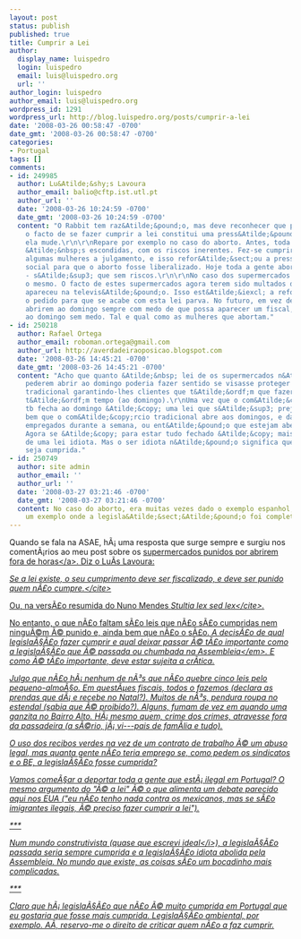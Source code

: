 ```yaml
---
layout: post
status: publish
published: true
title: Cumprir a Lei
author:
  display_name: luispedro
  login: luispedro
  email: luis@luispedro.org
  url: ''
author_login: luispedro
author_email: luis@luispedro.org
wordpress_id: 1291
wordpress_url: http://blog.luispedro.org/posts/cumprir-a-lei
date: '2008-03-26 00:58:47 -0700'
date_gmt: '2008-03-26 00:58:47 -0700'
categories:
- Portugal
tags: []
comments:
- id: 249985
  author: Lu&Atilde;&shy;s Lavoura
  author_email: balio@cftp.ist.utl.pt
  author_url: ''
  date: '2008-03-26 10:24:59 -0700'
  date_gmt: '2008-03-26 10:24:59 -0700'
  content: "O Rabbit tem raz&Atilde;&pound;o, mas deve reconhecer que precisamente
    o facto de se fazer cumprir a lei constitui uma press&Atilde;&pound;o para que
    ela mude.\r\n\r\nRepare por exemplo no caso do aborto. Antes, toda a gente abortava
    &Atilde;&nbsp;s escondidas, com os riscos inerentes. Fez-se cumprir a lei, levou-se
    algumas mulheres a julgamento, e isso refor&Atilde;&sect;ou a press&Atilde;&pound;o
    social para que o aborto fosse liberalizado. Hoje toda a gente aborta, como dantes
    - s&Atilde;&sup3; que sem riscos.\r\n\r\nNo caso dos supermercados ser&Atilde;&iexcl;
    o mesmo. O facto de estes supermercados agora terem sido multados deu brado e
    apareceu na televis&Atilde;&pound;o. Isso est&Atilde;&iexcl; a refor&Atilde;&sect;ar
    o pedido para que se acabe com esta lei parva. No futuro, em vez de os supermercados
    abrirem ao domingo sempre com medo de que possa aparecer um fiscal, abrir&Atilde;&pound;o
    ao domingo sem medo. Tal e qual como as mulheres que abortam."
- id: 250218
  author: Rafael Ortega
  author_email: roboman.ortega@gmail.com
  author_url: http://averdadeiraoposicao.blogspot.com
  date: '2008-03-26 14:45:21 -0700'
  date_gmt: '2008-03-26 14:45:21 -0700'
  content: "Acho que quanto &Atilde;&nbsp; lei de os supermercados n&Atilde;&pound;o
    pederem abrir ao domingo poderia fazer sentido se visasse proteger o com&Atilde;&copy;rcio
    tradicional garantindo-lhes clientes que t&Atilde;&ordf;m que fazer compas e que
    t&Atilde;&ordf;m tempo (ao domingo).\r\nUma vez que o com&Atilde;&copy;rcio tradicional
    tb fecha ao domingo &Atilde;&copy; uma lei que s&Atilde;&sup3; prejudica os consumidores.\r\nOu
    bem que o com&Atilde;&copy;rcio tradicional abre aos domingos, e da folga aos
    empregados durante a semana, ou ent&Atilde;&pound;o que estejam abertos os supermercados.
    Agora se &Atilde;&copy; para estar tudo fechado &Atilde;&copy; mais um exemplo
    de uma lei idiota. Mas o ser idiota n&Atilde;&pound;o significa que n&Atilde;&pound;o
    seja cumprida."
- id: 250749
  author: site admin
  author_email: ''
  author_url: ''
  date: '2008-03-27 03:21:46 -0700'
  date_gmt: '2008-03-27 03:21:46 -0700'
  content: No caso do aborto, era muitas vezes dado o exemplo espanhol, que &Atilde;&copy;
    um exemplo onde a legisla&Atilde;&sect;&Atilde;&pound;o foi completamente prevertida.
---
```

<p>Quando se fala na ASAE, h&Atilde;&iexcl; uma resposta que surge sempre e surgiu nos coment&Atilde;&iexcl;rios ao meu post sobre os <a href="http:&#47;&#47;blog.luispedro.org&#47;posts&#47;supermercados-ao-feriado">supermercados punidos por abrirem fora de horas<&#47;a>. Diz o Lu&Atilde;&shy;s Lavoura:</p>
<p><cite>Se a lei existe, o seu cumprimento deve ser fiscalizado, e deve ser punido quem n&Atilde;&pound;o cumpre.<&#47;cite></p>
<p>Ou, na vers&Atilde;&pound;o resumida do Nuno Mendes <cite>Stultia lex sed lex<&#47;cite>.</p>
<p>No entanto, o que n&Atilde;&pound;o faltam s&Atilde;&pound;o leis que n&Atilde;&pound;o s&Atilde;&pound;o cumpridas nem ningu&Atilde;&copy;m &Atilde;&copy; punido e, ainda bem que n&Atilde;&pound;o o s&Atilde;&pound;o. <em>A decis&Atilde;&pound;o de qual legisla&Atilde;&sect;&Atilde;&pound;o fazer cumprir e qual deixar passar &Atilde;&copy; t&Atilde;&pound;o importante como a legisla&Atilde;&sect;&Atilde;&pound;o que &Atilde;&copy; passada ou chumbada na Assembleia<&#47;em>. E como &Atilde;&copy; t&Atilde;&pound;o importante, deve estar sujeita a cr&Atilde;&shy;tica.</p>
<p>Julgo que n&Atilde;&pound;o h&Atilde;&iexcl; nenhum de n&Atilde;&sup3;s que n&Atilde;&pound;o quebre cinco leis pelo pequeno-almo&Atilde;&sect;o. Em quest&Atilde;&micro;es fiscais, todos o fazemos (declara as prendas que d&Atilde;&iexcl; e recebe no Natal?). Muitos de n&Atilde;&sup3;s, pendura roupa no estendal (sabia que &Atilde;&copy; proibido?). Alguns, fumam de vez em quando uma ganzita no Bairro Alto. H&Atilde;&iexcl; mesmo quem, crime dos crimes, atravesse fora da passadeira (a s&Atilde;&copy;rio, j&Atilde;&iexcl; vi---pais de fam&Atilde;&shy;lia e tudo).</p>
<p>O uso dos recibos verdes na vez de um contrato de trabalho &Atilde;&copy; um abuso legal, mas quanta gente n&Atilde;&pound;o teria emprego se, como pedem os sindicatos e o BE, a legisla&Atilde;&sect;&Atilde;&pound;o fosse cumprida?</p>
<p>Vamos come&Atilde;&sect;ar a deportar toda a gente que est&Atilde;&iexcl; ilegal em Portugal? O mesmo argumento do "&Atilde;&copy; a lei" &Atilde;&copy; o que alimenta um debate parecido aqui nos EUA ("eu n&Atilde;&pound;o tenho nada contra os mexicanos, mas se s&Atilde;&pound;o imigrantes ilegais, &Atilde;&copy; preciso fazer cumprir a lei").</p>
<p>***</p>
<p>Num mundo construtivista (quase que escrevi <i>ideal<&#47;i>), a legisla&Atilde;&sect;&Atilde;&pound;o passada seria sempre cumprida e a legisla&Atilde;&sect;&Atilde;&pound;o idiota abolida pela Assembleia. No mundo que existe, as coisas s&Atilde;&pound;o um bocadinho mais complicadas.</p>
<p>***</p>
<p>Claro que h&Atilde;&iexcl; legisla&Atilde;&sect;&Atilde;&pound;o que n&Atilde;&pound;o &Atilde;&copy; muito cumprida em Portugal que eu gostaria que fosse mais cumprida. Legisla&Atilde;&sect;&Atilde;&pound;o ambiental, por exemplo. A&Atilde;&shy;, reservo-me o direito de criticar quem n&Atilde;&pound;o a faz cumprir.</p>
